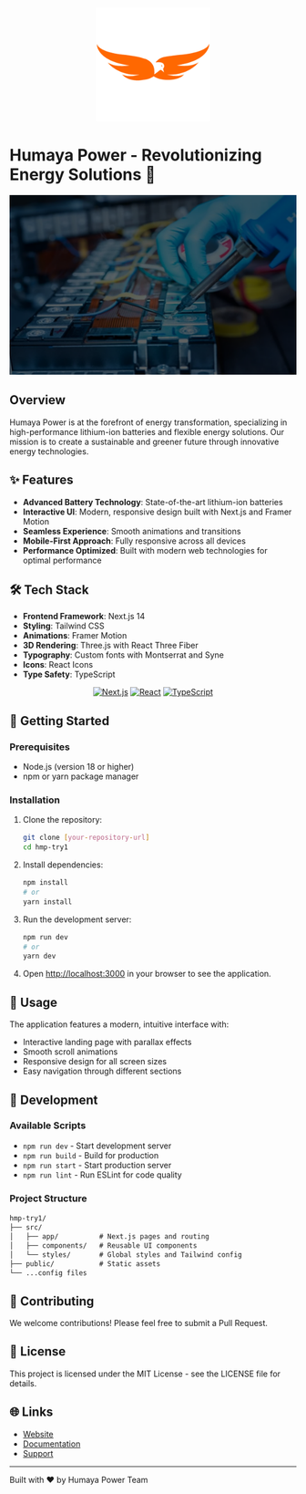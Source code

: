 <div align="center">
  <img src="/public/HumayaBirdLogo.png" alt="Humaya Logo" width="200"/>
</div>

# Humaya Power - Revolutionizing Energy Solutions 🔋

![Humaya Power](public/background2.png)

## Overview

Humaya Power is at the forefront of energy transformation, specializing in high-performance lithium-ion batteries and flexible energy solutions. Our mission is to create a sustainable and greener future through innovative energy technologies.

## ✨ Features

- **Advanced Battery Technology**: State-of-the-art lithium-ion batteries
- **Interactive UI**: Modern, responsive design built with Next.js and Framer Motion
- **Seamless Experience**: Smooth animations and transitions
- **Mobile-First Approach**: Fully responsive across all devices
- **Performance Optimized**: Built with modern web technologies for optimal performance

## 🛠️ Tech Stack

- **Frontend Framework**: Next.js 14
- **Styling**: Tailwind CSS
- **Animations**: Framer Motion
- **3D Rendering**: Three.js with React Three Fiber
- **Typography**: Custom fonts with Montserrat and Syne
- **Icons**: React Icons
- **Type Safety**: TypeScript

 <div align="center">
   
  [![Next.js](https://img.shields.io/badge/Next.js-13.0+-000000?style=for-the-badge&logo=next.js&logoColor=white)](https://nextjs.org/)
  [![React](https://img.shields.io/badge/React-18.0+-61DAFB?style=for-the-badge&logo=react&logoColor=black)](https://reactjs.org/)
  [![TypeScript](https://img.shields.io/badge/TypeScript-4.5+-3178C6?style=for-the-badge&logo=typescript&logoColor=white)](https://www.typescriptlang.org/)
   
 </div>

<!-- <div align="center">
  <img src="/public/HumayaBirdLogo.png" alt="Humaya Logo" width="200"/>
  <h1>Humaya Power</h1>
  <p>A cutting-edge web application built with Next.js</p>
  
  [![Next.js](https://img.shields.io/badge/Next.js-13.0+-000000?style=for-the-badge&logo=next.js&logoColor=white)](https://nextjs.org/)
  [![React](https://img.shields.io/badge/React-18.0+-61DAFB?style=for-the-badge&logo=react&logoColor=black)](https://reactjs.org/)
  [![TypeScript](https://img.shields.io/badge/TypeScript-4.5+-3178C6?style=for-the-badge&logo=typescript&logoColor=white)](https://www.typescriptlang.org/)
</div> -->

## 🚀 Getting Started

### Prerequisites

- Node.js (version 18 or higher)
- npm or yarn package manager

### Installation

1. Clone the repository:
   ```bash
   git clone [your-repository-url]
   cd hmp-try1
   ```

2. Install dependencies:
   ```bash
   npm install
   # or
   yarn install
   ```

3. Run the development server:
   ```bash
   npm run dev
   # or
   yarn dev
   ```

4. Open [http://localhost:3000](http://localhost:3000) in your browser to see the application.

## 🌟 Usage

The application features a modern, intuitive interface with:
- Interactive landing page with parallax effects
- Smooth scroll animations
- Responsive design for all screen sizes
- Easy navigation through different sections

## 🔧 Development

### Available Scripts

- `npm run dev` - Start development server
- `npm run build` - Build for production
- `npm run start` - Start production server
- `npm run lint` - Run ESLint for code quality

### Project Structure

```
hmp-try1/
├── src/
│   ├── app/          # Next.js pages and routing
│   ├── components/   # Reusable UI components
│   └── styles/       # Global styles and Tailwind config
├── public/           # Static assets
└── ...config files
```

## 🤝 Contributing

We welcome contributions! Please feel free to submit a Pull Request.

## 📝 License

This project is licensed under the MIT License - see the LICENSE file for details.

## 🌐 Links

- [Website](https://humayapower.in/)
- [Documentation](https://your-docs.com)
- [Support](mailto:info@humayapower.com)

---

Built with ❤️ by Humaya Power Team
